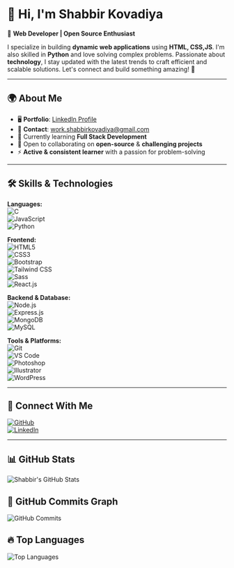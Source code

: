 # 👋 Hi, I'm **Shabbir Kovadiya**  
🚀 **Web Developer | Open Source Enthusiast** 

I specialize in building **dynamic web applications** using **HTML, CSS,JS**. I'm also skilled in **Python** and love solving complex problems. Passionate about **technology**, I stay updated with the latest trends to craft efficient and scalable solutions. Let's connect and build something amazing! 🚀  

---

## 🌍 **About Me**  
- 🖥️ **Portfolio**: [LinkedIn Profile](https://www.linkedin.com/in/shabbirkovadiya)  
- 📧 **Contact**: work.shabbirkovadiya@gmail.com  
- 🧠 Currently learning **Full Stack Development**  
- 🤝 Open to collaborating on **open-source** & **challenging projects**  
- ⚡ **Active & consistent learner** with a passion for problem-solving  

---

## 🛠 **Skills & Technologies**  
**Languages:**  
![C](https://img.shields.io/badge/-C-00599C?style=flat&logo=c&logoColor=white)  
![JavaScript](https://img.shields.io/badge/-JavaScript-F7DF1E?style=flat&logo=javascript&logoColor=black)  
![Python](https://img.shields.io/badge/-Python-3776AB?style=flat&logo=python&logoColor=white)  

**Frontend:**  
![HTML5](https://img.shields.io/badge/-HTML5-E34F26?style=flat&logo=html5&logoColor=white)  
![CSS3](https://img.shields.io/badge/-CSS3-1572B6?style=flat&logo=css3)  
![Bootstrap](https://img.shields.io/badge/-Bootstrap-7952B3?style=flat&logo=bootstrap)  
![Tailwind CSS](https://img.shields.io/badge/-Tailwind%20CSS-38B2AC?style=flat&logo=tailwind-css&logoColor=white)  
![Sass](https://img.shields.io/badge/-Sass-CC6699?style=flat&logo=sass&logoColor=white)  
![React.js](https://img.shields.io/badge/-React-61DAFB?style=flat&logo=react&logoColor=black)  

**Backend & Database:**  
![Node.js](https://img.shields.io/badge/-Node.js-339933?style=flat&logo=node.js&logoColor=white)  
![Express.js](https://img.shields.io/badge/-Express.js-000000?style=flat&logo=express)  
![MongoDB](https://img.shields.io/badge/-MongoDB-47A248?style=flat&logo=mongodb&logoColor=white)  
![MySQL](https://img.shields.io/badge/-MySQL-4479A1?style=flat&logo=mysql&logoColor=white)  

**Tools & Platforms:**  
![Git](https://img.shields.io/badge/-Git-F05032?style=flat&logo=git&logoColor=white)  
![VS Code](https://img.shields.io/badge/-VS%20Code-007ACC?style=flat&logo=visual-studio-code)  
![Photoshop](https://img.shields.io/badge/-Photoshop-31A8FF?style=flat&logo=adobe-photoshop)  
![Illustrator](https://img.shields.io/badge/-Illustrator-FF9A00?style=flat&logo=adobe-illustrator)  
![WordPress](https://img.shields.io/badge/-WordPress-21759B?style=flat&logo=wordpress)  

---

## 🔗 **Connect With Me**  
[![GitHub](https://img.shields.io/badge/GitHub-000?style=for-the-badge&logo=github&logoColor=white)](https://github.com/shabbirkovadiya)  
[![LinkedIn](https://img.shields.io/badge/LinkedIn-0077B5?style=for-the-badge&logo=linkedin&logoColor=white)](https://www.linkedin.com/in/shabbirkovadiya)  

---

## 📊 **GitHub Stats**  
![Shabbir's GitHub Stats](https://github-readme-stats.vercel.app/api?username=shabbirkovadiya&show_icons=true&theme=radical)  

## 🚀 **GitHub Commits Graph**  
![GitHub Commits](https://github-readme-activity-graph.cyclic.app/graph?username=shabbirkovadiya&theme=dracula)  

## 🔥 **Top Languages**  
![Top Languages](https://github-readme-stats.vercel.app/api/top-langs/?username=shabbirkovadiya&layout=compact&theme=tokyonight)  

